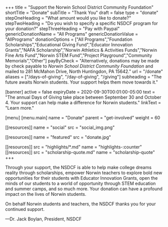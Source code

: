 +++
title               = "Support the Norwin School District Community Foundation"
shortTitle          = "Donate"
subTitle            = "Thank You"
draft               = false
type                = "donate"
stepOneHeading      = "What amount would you like to donate?"
stepTwoHeading      = "Do you wish to specify a specific NSDCF program for your donation?"
stepThreeHeading    = "Pay with Paypal"
genericDonationName = "All Programs"
genericDonationValue = "AllPrograms"
donationOptions = ["All Programs","Foundation Scholarships","Educational Giving Fund","Educator Innovation Grants","NAFA Scholarship","Norwin Athletics & Activities Funds","Norwin Fine Arts Fund","Norwin STEM Fund","Project Playground","Community Memorials","Other"]
payByCheck = "Alternatively, donations may be made by check payable to *Norwin School District Community Foundation* and mailed to 281 McMahon Drive, North Huntingdon, PA 15642."
url = "/donate"
aliases = ["/days-of-giving", "/day-of-giving", "/giving"]
subheading = "The future awaits Norwin students. Your support helps them move towards it."

[banner]
 active     = false
 expiryDate = 2020-09-30T00:01:00-05:00
 text       = "The annual Days of Giving take place between September 30 and October 4. Your support can help make a difference for Norwin students."
 linkText   = "Learn more."

[menu]
  [menu.main]
    name = "Donate"
    parent = "get-involved"
    weight = 60

[[resources]]
  name = "social"
  src  = "social_img.png"

[[resources]]
  name = "featured"
  src  = "donate.jpg"

[[resources]]
  src  = "highlights/*.md"
  name = "highlights-:counter"
[[resources]]
  src  = "scholarship-quote.md"
  name = "scholarship-quote"
+++

Through your support, the NSDCF is able to help make college dreams reality through scholarships, empower Norwin teachers to explore bold new opportunities for their students with Educator Innovation Grants, open the minds of our students to a world of opportunity through STEM education and summer camps, and so much more. Your donation can have a profound impact on the lives of Norwin students.

On behalf Norwin students and teachers, the NSDCF thanks you for your continued support.

&mdash;Dr. Jack Boylan, President, NSDCF
